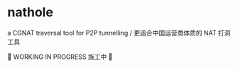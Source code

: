 # nathole
a CGNAT traversal tool for P2P tunnelling / 更适合中国运营商体质的 NAT 打洞工具

🚧 WORKING IN PROGRESS 施工中 🚧
